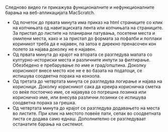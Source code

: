 Следново видео ги прикажува функционалните и нефункционалните барања на веб-апликацијата MacScratch.
- Од почеток до првата минута има приказ на html страниците со клик на копчињата од навигациската лента или копчињата на страниците. За пристап до листите на планирани патувања, посетени места и омилени места, како и за пристап до формата за пофалби и поплаки кориникот треба да е најавен, па затоа е дирекно пренасочен кон полето за најава доколку не е најавен.
- Од првата минута до крајот на втората се разгледува мапата со културно-историски места и различните инпути за филтирање. Обезбедено е пребарување по име и град/општина. Доколку корисникот внесе место кое не е во базата на податоци, се испишува соодветна порака на конзола.
- Од третата до четвртата минута се разгледува логирање и најава на корисници. Доколку корисникот сака да креира корисничка сметка со веќе постоечко име, се најавува со погрешна лозинка или корисничко име, или внесува различни лозинки се испишува соодветна порака за грешка.
- Од четвртата минута до крајот се разгледува додавањето на места во листите. При клик на местото повеќе пати, сепак во соодветната листа се додава само еднаш. Дополнително се разгледуваат останатите барања на системот.
